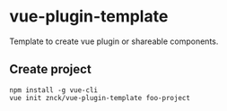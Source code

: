 # vue-plugin-template
Template to create vue plugin or shareable components.

## Create project
```
npm install -g vue-cli
vue init znck/vue-plugin-template foo-project
```
